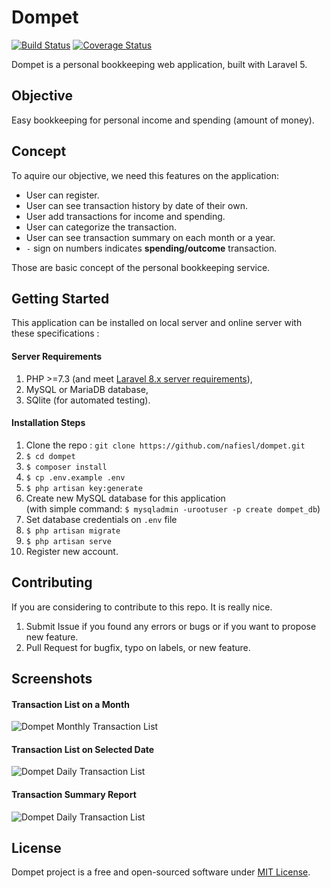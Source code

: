 # Dompet

[![Build Status](https://travis-ci.org/nafiesl/dompet.svg?branch=master)](https://travis-ci.org/nafiesl/dompet)
[![Coverage Status](https://coveralls.io/repos/github/nafiesl/dompet/badge.svg?branch=master)](https://coveralls.io/github/nafiesl/dompet?branch=master)

Dompet is a personal bookkeeping web application, built with Laravel 5.

## Objective
Easy bookkeeping for personal income and spending (amount of money).

## Concept

To aquire our objective, we need this features on the application:

- User can register.
- User can see transaction history by date of their own.
- User add transactions for income and spending.
- User can categorize the transaction.
- User can see transaction summary on each month or a year.
- `-` sign on numbers indicates **spending/outcome** transaction.

Those are basic concept of the personal bookkeeping service.

## Getting Started
This application can be installed on local server and online server with these specifications :

#### Server Requirements
1. PHP >=7.3 (and meet [Laravel 8.x server requirements](https://laravel.com/docs/8.x/deployment#server-requirements)),
2. MySQL or MariaDB database,
3. SQlite (for automated testing).

#### Installation Steps

1. Clone the repo : `git clone https://github.com/nafiesl/dompet.git`
2. `$ cd dompet`
3. `$ composer install`
4. `$ cp .env.example .env`
5. `$ php artisan key:generate`
6. Create new MySQL database for this application  
(with simple command: `$ mysqladmin -urootuser -p create dompet_db`)
7. Set database credentials on `.env` file
8. `$ php artisan migrate`
9. `$ php artisan serve`
10. Register new account.

## Contributing

If you are considering to contribute to this repo. It is really nice.

1. Submit Issue if you found any errors or bugs or if you want to propose new feature.
2. Pull Request for bugfix, typo on labels, or new feature.

## Screenshots

#### Transaction List on a Month

![Dompet Monthly Transaction List](public/screenshots/01-monthly-transaction-list.jpg)

#### Transaction List on Selected Date

![Dompet Daily Transaction List](public/screenshots/02-daily-transaction-list.jpg)

#### Transaction Summary Report

![Dompet Daily Transaction List](public/screenshots/03-transaction-summary-report.jpg)

## License

Dompet project is a free and open-sourced software under [MIT License](LICENSE).
